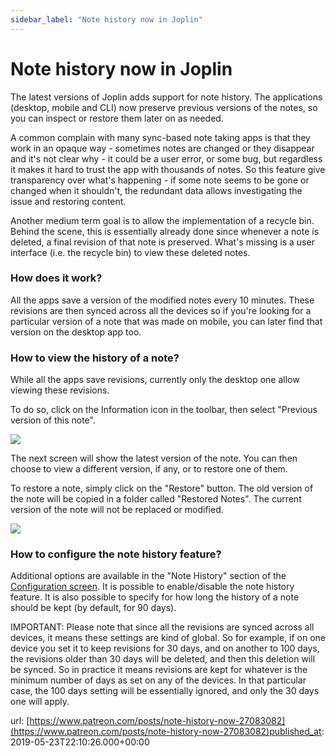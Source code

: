 ```yaml
---
sidebar_label: "Note history now in Joplin"
---
```


# Note history now in Joplin

The latest versions of Joplin adds support for note history. The applications (desktop, mobile and CLI) now preserve previous versions of the notes, so you can inspect or restore them later on as needed.

A common complain with many sync-based note taking apps is that they work in an opaque way - sometimes notes are changed or they disappear and it's not clear why - it could be a user error, or some bug, but regardless it makes it hard to trust the app with thousands of notes. So this feature give transparency over what's happening - if some note seems to be gone or changed when it shouldn't, the redundant data allows investigating the issue and restoring content.

Another medium term goal is to allow the implementation of a recycle bin. Behind the scene, this is essentially already done since whenever a note is deleted, a final revision of that note is preserved. What's missing is a user interface (i.e. the recycle bin) to view these deleted notes.

### How does it work?

All the apps save a version of the modified notes every 10 minutes. These revisions are then synced across all the devices so if you're looking for a particular version of a note that was made on mobile, you can later find that version on the desktop app too.

### How to view the history of a note?

While all the apps save revisions, currently only the desktop one allow viewing these revisions.

To do so, click on the Information icon in the toolbar, then select "Previous version of this note".

![](/images/news/20190523-231026_0.png)

The next screen will show the latest version of the note. You can then choose to view a different version, if any, or to restore one of them.

To restore a note, simply click on the "Restore" button. The old version of the note will be copied in a folder called "Restored Notes". The current version of the note will not be replaced or modified.

![](/images/news/20190523-231026_1.png)

### How to configure the note history feature?

Additional options are available in the "Note History" section of the [Configuration screen](https://github.com/laurent22/joplin/blob/dev/readme/apps/config_screen.md). It is possible to enable/disable the note history feature. It is also possible to specify for how long the history of a note should be kept (by default, for 90 days).

IMPORTANT: Please note that since all the revisions are synced across all devices, it means these settings are kind of global. So for example, if on one device you set it to keep revisions for 30 days, and on another to 100 days, the revisions older than 30 days will be deleted, and then this deletion will be synced. So in practice it means revisions are kept for whatever is the minimum number of days as set on any of the devices. In that particular case, the 100 days setting will be essentially ignored, and only the 30 days one will apply.

url: [https://www.patreon.com/posts/note-history-now-27083082](https://www.patreon.com/posts/note-history-now-27083082)published_at: 2019-05-23T22:10:26.000+00:00